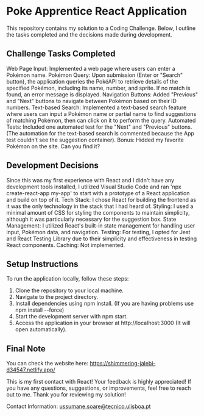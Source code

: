 # Poke Apprentice React Application
This repository contains my solution to a Coding Challenge. Below, I outline the tasks completed and the decisions made during development.

## Challenge Tasks Completed
Web Page Input: Implemented a web page where users can enter a Pokémon name.
Pokémon Query: Upon submission (Enter or "Search" button), the application queries the PokéAPI to retrieve details of the specified Pokémon, including its name, number, and sprite. If no match is found, an error message is displayed.
Navigation Buttons: Added "Previous" and "Next" buttons to navigate between Pokémon based on their ID numbers.
Text-based Search: Implemented a text-based search feature where users can input a Pokémon name or partial name to find suggestions of matching Pokémon, then can click on it to perform the query.
Automated Tests: Included one automated test for the "Next" and "Previous" buttons. (The automation for the text-based search is commented because the App test couldn't see the suggestion container).
Bonus: Hidded my favorite Pokémon on the site. Can you find it?

## Development Decisions
Since this was my first experience with React and I didn't have any development tools installed, I utilized Visual Studio Code and ran 'npx create-react-app my-app' to start with a prototype of a React application and build on top of it.
Tech Stack: I chose React for building the frontend as it was the only technology in the stack that I had heard of.
Styling: I used a minimal amount of CSS for styling the components to maintain simplicity, although it was particularly necessary for the suggestion box.
State Management: I utilized React's built-in state management for handling user input, Pokémon data, and navigation.
Testing: For testing, I opted for Jest and React Testing Library due to their simplicity and effectiveness in testing React components.
Caching: Not implemented.

## Setup Instructions
To run the application locally, follow these steps:

1. Clone the repository to your local machine.
2. Navigate to the project directory.
3. Install dependencies using npm install. (If you are having problems use npm install --force)
4. Start the development server with npm start.
5. Access the application in your browser at http://localhost:3000 (It will open automatically).

## Final Note
You can check the website here: https://shimmering-jalebi-d34547.netlify.app/

This is my first contact with React! Your feedback is highly appreciated! If you have any questions, suggestions, or improvements, feel free to reach out to me. Thank you for reviewing my solution!

Contact Information: ussumane.soare@tecnico.ulisboa.pt
